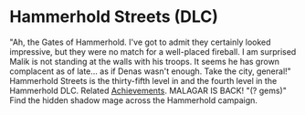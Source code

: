 # Hammerhold Streets (DLC)

"Ah, the Gates of Hammerhold. I've got to admit they certainly looked impressive, but they were no match for a well-placed fireball. I am surprised Malik is not standing at the walls with his troops. It seems he has grown complacent as of late... as if Denas wasn't enough. Take the city, general!"
Hammerhold Streets is the thirty-fifth level in and the fourth level in the Hammerhold DLC.
Related [Achievements](Achievements).
 MALAGAR IS BACK! "(? gems)" Find the hidden shadow mage across the Hammerhold campaign.
